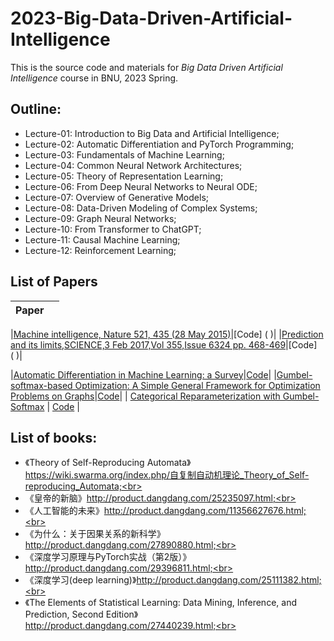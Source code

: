 # 2023-Big-Data-Driven-Artificial-Intelligence
This is the source code and materials for *Big Data Driven Artificial Intelligence* course in BNU, 2023 Spring.

## Outline:<br>
  + Lecture-01: Introduction to Big Data and Artificial Intelligence;<br>
  + Lecture-02: Automatic Differentiation and PyTorch Programming;<br>
  + Lecture-03: Fundamentals of Machine Learning;<br>
  + Lecture-04: Common Neural Network Architectures;<br>
  + Lecture-05: Theory of Representation Learning;<br>
  + Lecture-06: From Deep Neural Networks to Neural ODE;<br>
  + Lecture-07: Overview of Generative Models;<br>
  + Lecture-08: Data-Driven Modeling of Complex Systems;<br>
  + Lecture-09: Graph Neural Networks;<br>
  + Lecture-10: From Transformer to ChatGPT;<br>
  + Lecture-11: Causal Machine Learning;<br>
  + Lecture-12: Reinforcement Learning;<br>

## List of Papers

| Paper | |
| ------------- |:-------------|


|[Machine intelligence, Nature 521, 435 (28 May 2015)](https://www.nature.com/articles/521435a)|[Code]
(&nbsp;)|
|[Prediction and its limits,SCIENCE,3 Feb 2017,Vol 355,Issue 6324 pp. 468-469](https://www.science.org/doi/10.1126/science.355.6324.468)|[Code]
(&nbsp;)|



|[Automatic Differentiation in Machine Learning: a Survey](https://arxiv.org/abs/1502.05767)|[Code](https://paperswithcode.com/paper/automatic-differentiation-in-machine-learning)|
|[Gumbel-softmax-based Optimization: A Simple General Framework for Optimization Problems on Graphs](https://arxiv.org/abs/2004.07300)|[Code](https://github.com/bnusss/GSO)|
| [Categorical Reparameterization with Gumbel-Softmax](https://arxiv.org/abs/1611.01144) | [Code](https://paperswithcode.com/paper/categorical-reparameterization-with-gumbel) |

## List of books:<br>
  + 《Theory of Self-Reproducing Automata》https://wiki.swarma.org/index.php/自复制自动机理论_Theory_of_Self-reproducing_Automata;<br>
  + 《皇帝的新脑》http://product.dangdang.com/25235097.html;<br>
  + 《人工智能的未来》http://product.dangdang.com/11356627676.html;<br>
  + 《为什么：关于因果关系的新科学》http://product.dangdang.com/27890880.html;<br>
  + 《深度学习原理与PyTorch实战（第2版）》http://product.dangdang.com/29396811.html;<br>
  + 《深度学习(deep learning)》http://product.dangdang.com/25111382.html;<br>
  + 《The Elements of Statistical Learning: Data Mining, Inference, and Prediction, Second Edition》http://product.dangdang.com/27440239.html;<br>

